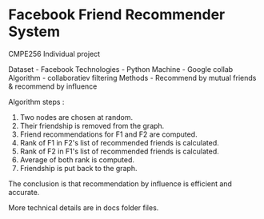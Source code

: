 # Facebook Friend Recommender System

CMPE256 Individual project 

Dataset - Facebook
Technologies - Python
Machine - Google collab
Algorithm - collaboratiev filtering
Methods - Recommend by mutual friends & recommend by influence

Algorithm steps :

1. Two nodes are chosen at random.
2. Their friendship is removed from the graph.
3. Friend recommendations for F1 and F2 are computed.
4. Rank of F1 in F2's list of recommended friends is calculated.
5. Rank of F2 in F1's list of recommended friends is calculated.
6. Average of both rank is computed.
7. Friendship is put back to the graph.

The conclusion is that recommendation by influence is efficient and accurate.

More technical details are in docs folder files. 


